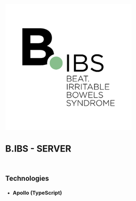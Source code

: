 <img src='./.github/logo-name.png' width=400>

# B.IBS - SERVER
<br>

## Technologies
- ### Apollo (TypeScript)
